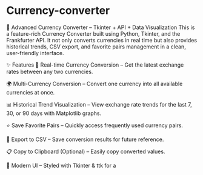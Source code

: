# Currency-converter
💱 Advanced Currency Converter – Tkinter + API + Data Visualization
This is a feature-rich Currency Converter built using Python, Tkinter, and the Frankfurter API.
It not only converts currencies in real time but also provides historical trends, CSV export, and favorite pairs management in a clean, user-friendly interface.

✨ Features
🔄 Real-time Currency Conversion – Get the latest exchange rates between any two currencies.

🌍 Multi-Currency Conversion – Convert one currency into all available currencies at once.

📊 Historical Trend Visualization – View exchange rate trends for the last 7, 30, or 90 days with Matplotlib graphs.

⭐ Save Favorite Pairs – Quickly access frequently used currency pairs.

📂 Export to CSV – Save conversion results for future reference.

📋 Copy to Clipboard (Optional) – Easily copy converted values.

🎨 Modern UI – Styled with Tkinter & ttk for a
